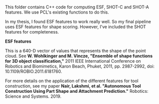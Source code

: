 This folder contains C++ code for computing ESF, SHOT-C and SHOT-A features. We use PCL's existing functions to do this. 

In my thesis, I found ESF features to work really well. So my final pipeline uses ESF features for shape scoring. However, I've included the SHOT features for completeness. 

**ESF features**

This is a 640-D vector of values that represents the shape of the point cloud. See **W. Wohlkinger and M. Vincze, "Ensemble of shape functions for 3D object classification,"** 
2011 IEEE International Conference on Robotics and Biomimetics, Karon Beach, Phuket, 2011, pp. 2987-2992, doi: 10.1109/ROBIO.2011.6181760.

For more details on the application of the different features for tool construction, see my paper **Nair, Lakshmi, et al. "Autonomous Tool Construction Using Part Shape and Attachment Prediction."**
Robotics: Science and Systems. 2019.





